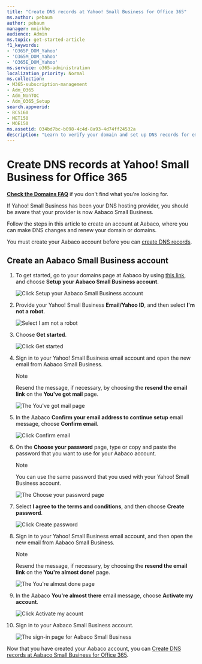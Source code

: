 ```yaml
---
title: "Create DNS records at Yahoo! Small Business for Office 365"
ms.author: pebaum
author: pebaum
manager: mnirkhe
audience: Admin
ms.topic: get-started-article
f1_keywords:
- 'O365P_DOM_Yahoo'
- 'O365M_DOM_Yahoo'
- 'O365E_DOM_Yahoo'
ms.service: o365-administration
localization_priority: Normal
ms.collection: 
- M365-subscription-management
- Adm_O365
- Adm_NonTOC
- Adm_O365_Setup
search.appverid:
- BCS160
- MET150
- MOE150
ms.assetid: 034bd7bc-b098-4c4d-8a93-4d74ff24532a
description: "Learn to verify your domain and set up DNS records for email, Skype for Business Online, and other services at Yahoo! Small Business for Office 365."
---
```


# Create DNS records at Yahoo! Small Business for Office 365

 **[Check the Domains FAQ](../setup/domains-faq.md)** if you don't find what you're looking for. 
  
If Yahoo! Small Business has been your DNS hosting provider, you should be aware that your provider is now Aabaco Small Business.
  
Follow the steps in this article to create an account at Aabaco, where you can make DNS changes and renew your domain or domains.
  
You must create your Aabaco account before you can [create DNS records](../get-help-with-domains/create-dns-records-at-any-dns-hosting-provider.md).

  
## Create an Aabaco Small Business account

1. To get started, go to your domains page at Aabaco by using [this link](https://www.luminate.com/services/), and choose **Setup your Aabaco Small Business account**.
    
    ![Click Setup your Aabaco Small Business account](../media/d708f272-d42f-40a1-9aaf-d05d8cfd55cf.png)
  
2. Provide your Yahoo! Small Business **Email/Yahoo ID**, and then select **I'm not a robot**.
    
    ![Select I am not a robot](../media/ded4b5dd-4e04-4baa-ae31-8426b5799151.png)
  
3. Choose **Get started**.
    
    ![Click Get started](../media/6674707d-c222-4f0d-bec4-229d39ab2499.png)
  
4. Sign in to your Yahoo! Small Business email account and open the new email from Aabaco Small Business.
    
    > [!NOTE]
    > Resend the message, if necessary, by choosing the **resend the email link** on the **You've got mail** page. 
  
    ![The You've got mail page](../media/2e02fc30-6cca-40d6-bb64-131a41b4a369.png)
  
5. In the Aabaco **Confirm your email address to continue setup** email message, choose **Confirm email**.
    
    ![Click Confirm email](../media/eb5f5526-6f90-4a10-83a7-5249a1ebd562.png)
  
6. On the **Choose your password** page, type or copy and paste the password that you want to use for your Aabaco account. 
    
    > [!NOTE]
    > You can use the same password that you used with your Yahoo! Small Business account. 
  
    ![The Choose your password page](../media/cc592345-72d1-4a41-9410-a1f3345cfd1d.png)
  
7. Select **I agree to the terms and conditions**, and then choose **Create password**.
    
    ![Click Create password](../media/434aa6a3-076e-4abf-a9cf-31145786e819.png)
  
8. Sign in to your Yahoo! Small Business email account, and then open the new email from Aabaco Small Business.
    
    > [!NOTE]
    > Resend the message, if necessary, by choosing the **resend the email link** on the **You're almost done!** page. 
  
    ![The You're almost done page](../media/1a4142a3-e140-48a8-9c80-aa126ff08179.png)
  
9. In the Aabaco **You're almost there** email message, choose **Activate my account**.
    
    ![Click Activate my acount](../media/e76d5edc-d8ba-4d8d-872d-d916716c3618.png)
  
10. Sign in to your Aabaco Small Business account.
    
    ![The sign-in page for Aabaco Small Business](../media/4ef3cfc3-26da-4e03-932b-9346ef217848.png)
  
Now that you have created your Aabaco account, you can [Create DNS records at Aabaco Small Business for Office 365](../get-help-with-domains/create-dns-records-at-any-dns-hosting-provider.md).
  
